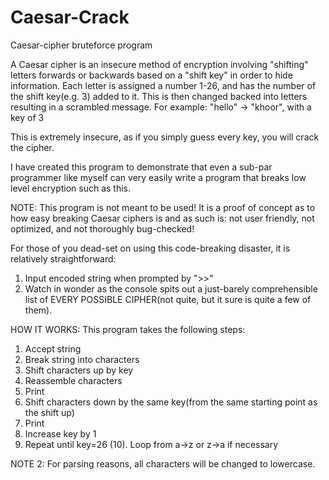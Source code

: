 # Caesar-Crack
Caesar-cipher bruteforce program

A Caesar cipher is an insecure method of encryption involving "shifting" letters forwards or backwards based on a "shift key" in order to hide information.
Each letter is assigned a number 1-26, and has the number of the shift key(e.g. 3) added to it.
This is then changed backed into letters resulting in a scrambled message.
For example: "hello" -> "khoor", with a key of 3

This is extremely insecure, as if you simply guess every key, you will crack the cipher.

I have created this program to demonstrate that even a sub-par programmer like myself can very easily write a program that breaks low level encryption such as this.

NOTE: This program is not meant to be used! It is a proof of concept as to how easy breaking Caesar ciphers is and as such is: not user friendly, not optimized,
and not thoroughly bug-checked!

For those of you dead-set on using this code-breaking disaster, it is relatively straightforward:
1. Input encoded string when prompted by ">>"
2. Watch in wonder as the console spits out a just-barely comprehensible list of EVERY POSSIBLE CIPHER(not quite, but it sure is quite a few of them).

HOW IT WORKS:
This program takes the following steps:
1. Accept string
2. Break string into characters
3. Shift characters up by key
4. Reassemble characters
5. Print
6. Shift characters down by the same key(from the same starting point as the shift up)
7. Print
8. Increase key by 1
9. Repeat until key=26
(10). Loop from a->z or z->a if necessary

NOTE 2: For parsing reasons, all characters will be changed to lowercase.
